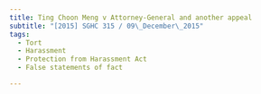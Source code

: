 ```yaml
---
title: Ting Choon Meng v Attorney-General and another appeal 
subtitle: "[2015] SGHC 315 / 09\_December\_2015"
tags:
  - Tort
  - Harassment
  - Protection from Harassment Act
  - False statements of fact

---
```


